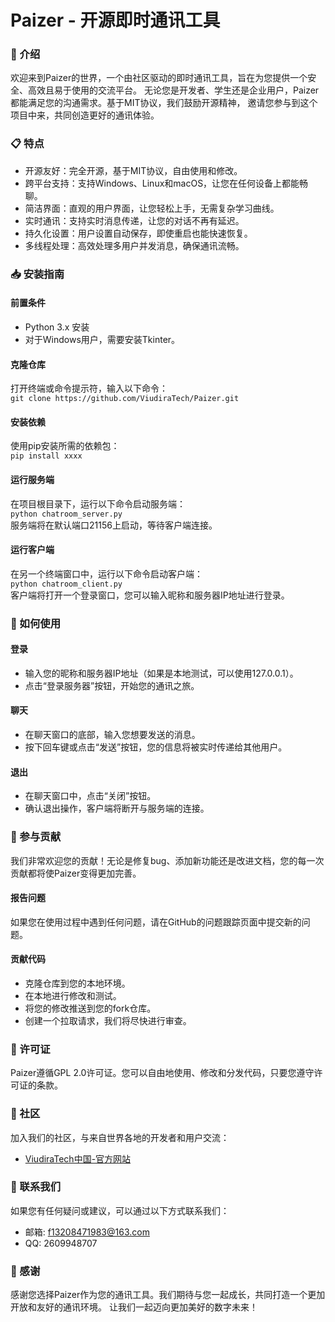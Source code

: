 # Paizer - 开源即时通讯工具

### 🚀 介绍

欢迎来到Paizer的世界，一个由社区驱动的即时通讯工具，旨在为您提供一个安全、高效且易于使用的交流平台。
无论您是开发者、学生还是企业用户，Paizer都能满足您的沟通需求。基于MIT协议，我们鼓励开源精神，
邀请您参与到这个项目中来，共同创造更好的通讯体验。

### 📋 特点

* 开源友好：完全开源，基于MIT协议，自由使用和修改。  
* 跨平台支持：支持Windows、Linux和macOS，让您在任何设备上都能畅聊。  
* 简洁界面：直观的用户界面，让您轻松上手，无需复杂学习曲线。  
* 实时通讯：支持实时消息传递，让您的对话不再有延迟。  
* 持久化设置：用户设置自动保存，即使重启也能快速恢复。  
* 多线程处理：高效处理多用户并发消息，确保通讯流畅。

### 📥 安装指南

#### 前置条件

* Python 3.x 安装  
* 对于Windows用户，需要安装Tkinter。

#### 克隆仓库

打开终端或命令提示符，输入以下命令：  
`git clone https://github.com/ViudiraTech/Paizer.git` 

#### 安装依赖

使用pip安装所需的依赖包：  
`pip install xxxx` 

#### 运行服务端

在项目根目录下，运行以下命令启动服务端：  
`python chatroom_server.py`   
服务端将在默认端口21156上启动，等待客户端连接。

#### 运行客户端

在另一个终端窗口中，运行以下命令启动客户端：  
`python chatroom_client.py`  
客户端将打开一个登录窗口，您可以输入昵称和服务器IP地址进行登录。

### 🔧 如何使用

#### 登录

* 输入您的昵称和服务器IP地址（如果是本地测试，可以使用127.0.0.1）。  
* 点击“登录服务器”按钮，开始您的通讯之旅。

#### 聊天

* 在聊天窗口的底部，输入您想要发送的消息。  
* 按下回车键或点击“发送”按钮，您的信息将被实时传递给其他用户。

#### 退出

* 在聊天窗口中，点击“关闭”按钮。  
* 确认退出操作，客户端将断开与服务端的连接。

### 🤝 参与贡献

我们非常欢迎您的贡献！无论是修复bug、添加新功能还是改进文档，您的每一次贡献都将使Paizer变得更加完善。

#### 报告问题

如果您在使用过程中遇到任何问题，请在GitHub的问题跟踪页面中提交新的问题。

#### 贡献代码

* 克隆仓库到您的本地环境。  
* 在本地进行修改和测试。  
* 将您的修改推送到您的fork仓库。  
* 创建一个拉取请求，我们将尽快进行审查。

### 📜 许可证

Paizer遵循GPL 2.0许可证。您可以自由地使用、修改和分发代码，只要您遵守许可证的条款。

### 💬 社区

加入我们的社区，与来自世界各地的开发者和用户交流：  
* [ViudiraTech中国-官方网站](https://ViudiraTech.中国/)

### 📝 联系我们

如果您有任何疑问或建议，可以通过以下方式联系我们：

*  邮箱: f13208471983@163.com  
*  QQ: 2609948707

### 🎉 感谢

感谢您选择Paizer作为您的通讯工具。我们期待与您一起成长，共同打造一个更加开放和友好的通讯环境。
让我们一起迈向更加美好的数字未来！